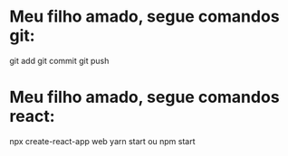 # Meu filho amado, segue comandos git:

git add
git commit
git push

# Meu filho amado, segue comandos react:

npx create-react-app web
yarn start ou npm start
